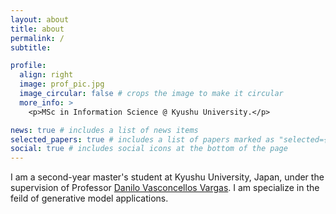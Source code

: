 ```yaml
---
layout: about
title: about
permalink: /
subtitle: 

profile:
  align: right
  image: prof_pic.jpg
  image_circular: false # crops the image to make it circular
  more_info: >
    <p>MSc in Information Science @ Kyushu University.</p>

news: true # includes a list of news items
selected_papers: true # includes a list of papers marked as "selected={true}"
social: true # includes social icons at the bottom of the page
---
```

I am a second-year master's student at Kyushu University, Japan, under the supervision of Professor [Danilo Vasconcellos Vargas]('https://www.linkedin.com/in/danilovvargas/'). I am specialize in the feild of generative model applications.

